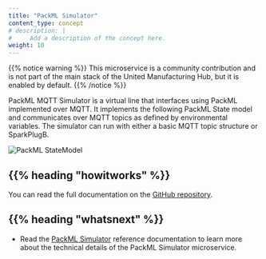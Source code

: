 ```yaml
---
title: "PackML Simulator"
content_type: concept
# description: |
#     Add a description of the concept here.
weight: 10
---
```


<!-- overview -->

{{% notice warning %}}
This microservice is a community contribution and is not part of the main stack of the United Manufacturing Hub, but it is enabled by default.
{{% /notice %}}

PackML MQTT Simulator is a virtual line that interfaces using PackML implemented
over MQTT. It implements the following PackML State model and communicates
over MQTT topics as defined by environmental variables. The simulator can run
with either a basic MQTT topic structure or SparkPlugB.

![PackML StateModel](/images/microservices-community/PackML-StateModel.png)

<!-- body -->

## {{% heading "howitworks" %}}

You can read the full documentation on the
[GitHub repository](https://github.com/Spruik/PackML-MQTT-Simulator).

<!-- Optional section; add links to information related to this topic. -->

## {{% heading "whatsnext" %}}

- Read the [PackML Simulator](/docs/reference/microservices/packml-simulator/) reference
  documentation to learn more about the technical details of the PackML Simulator
  microservice.
